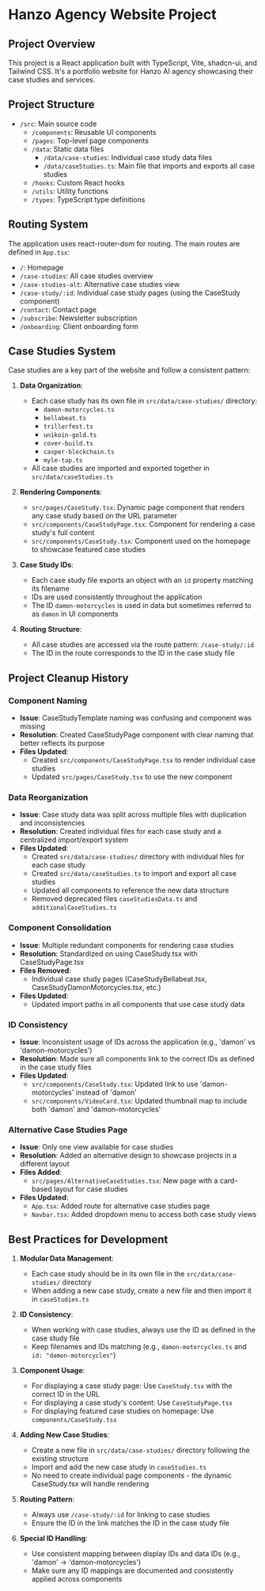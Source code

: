 # Hanzo Agency Website Project

## Project Overview
This project is a React application built with TypeScript, Vite, shadcn-ui, and Tailwind CSS. It's a portfolio website for Hanzo AI agency showcasing their case studies and services.

## Project Structure
- `/src`: Main source code
  - `/components`: Reusable UI components
  - `/pages`: Top-level page components
  - `/data`: Static data files
    - `/data/case-studies`: Individual case study data files
    - `/data/caseStudies.ts`: Main file that imports and exports all case studies
  - `/hooks`: Custom React hooks
  - `/utils`: Utility functions
  - `/types`: TypeScript type definitions

## Routing System
The application uses react-router-dom for routing. The main routes are defined in `App.tsx`:
- `/`: Homepage
- `/case-studies`: All case studies overview
- `/case-studies-alt`: Alternative case studies view
- `/case-study/:id`: Individual case study pages (using the CaseStudy component)
- `/contact`: Contact page
- `/subscribe`: Newsletter subscription
- `/onboarding`: Client onboarding form

## Case Studies System
Case studies are a key part of the website and follow a consistent pattern:

1. **Data Organization**:
   - Each case study has its own file in `src/data/case-studies/` directory:
     - `damon-motorcycles.ts`
     - `bellabeat.ts`
     - `trillerfest.ts`
     - `unikoin-gold.ts`
     - `cover-build.ts`
     - `casper-blockchain.ts`
     - `myle-tap.ts`
   - All case studies are imported and exported together in `src/data/caseStudies.ts`
   
2. **Rendering Components**:
   - `src/pages/CaseStudy.tsx`: Dynamic page component that renders any case study based on the URL parameter
   - `src/components/CaseStudyPage.tsx`: Component for rendering a case study's full content
   - `src/components/CaseStudy.tsx`: Component used on the homepage to showcase featured case studies

3. **Case Study IDs**:
   - Each case study file exports an object with an `id` property matching its filename
   - IDs are used consistently throughout the application
   - The ID `damon-motorcycles` is used in data but sometimes referred to as `damon` in UI components

4. **Routing Structure**:
   - All case studies are accessed via the route pattern: `/case-study/:id`
   - The ID in the route corresponds to the ID in the case study file

## Project Cleanup History

### Component Naming
- **Issue**: CaseStudyTemplate naming was confusing and component was missing
- **Resolution**: Created CaseStudyPage component with clear naming that better reflects its purpose
- **Files Updated**:
  - Created `src/components/CaseStudyPage.tsx` to render individual case studies
  - Updated `src/pages/CaseStudy.tsx` to use the new component

### Data Reorganization
- **Issue**: Case study data was split across multiple files with duplication and inconsistencies
- **Resolution**: Created individual files for each case study and a centralized import/export system
- **Files Updated**:
  - Created `src/data/case-studies/` directory with individual files for each case study
  - Created `src/data/caseStudies.ts` to import and export all case studies
  - Updated all components to reference the new data structure
  - Removed deprecated files `caseStudiesData.ts` and `additionalCaseStudies.ts`

### Component Consolidation
- **Issue**: Multiple redundant components for rendering case studies
- **Resolution**: Standardized on using CaseStudy.tsx with CaseStudyPage.tsx
- **Files Removed**:
  - Individual case study pages (CaseStudyBellabeat.tsx, CaseStudyDamonMotorcycles.tsx, etc.)
- **Files Updated**:
  - Updated import paths in all components that use case study data

### ID Consistency
- **Issue**: Inconsistent usage of IDs across the application (e.g., 'damon' vs 'damon-motorcycles')
- **Resolution**: Made sure all components link to the correct IDs as defined in the case study files
- **Files Updated**:
  - `src/components/CaseStudy.tsx`: Updated link to use 'damon-motorcycles' instead of 'damon'
  - `src/components/VideoCard.tsx`: Updated thumbnail map to include both 'damon' and 'damon-motorcycles'

### Alternative Case Studies Page
- **Issue**: Only one view available for case studies
- **Resolution**: Added an alternative design to showcase projects in a different layout
- **Files Added**:
  - `src/pages/AlternativeCaseStudies.tsx`: New page with a card-based layout for case studies
- **Files Updated**:
  - `App.tsx`: Added route for alternative case studies page
  - `Navbar.tsx`: Added dropdown menu to access both case study views

## Best Practices for Development

1. **Modular Data Management**: 
   - Each case study should be in its own file in the `src/data/case-studies/` directory
   - When adding a new case study, create a new file and then import it in `caseStudies.ts`

2. **ID Consistency**: 
   - When working with case studies, always use the ID as defined in the case study file
   - Keep filenames and IDs matching (e.g., `damon-motorcycles.ts` and `id: "damon-motorcycles"`)

3. **Component Usage**:
   - For displaying a case study page: Use `CaseStudy.tsx` with the correct ID in the URL
   - For displaying a case study's content: Use `CaseStudyPage.tsx` 
   - For displaying featured case studies on homepage: Use `components/CaseStudy.tsx`

4. **Adding New Case Studies**:
   - Create a new file in `src/data/case-studies/` directory following the existing structure
   - Import and add the new case study in `caseStudies.ts`
   - No need to create individual page components - the dynamic CaseStudy.tsx will handle rendering

5. **Routing Pattern**:
   - Always use `/case-study/:id` for linking to case studies
   - Ensure the ID in the link matches the ID in the case study file

6. **Special ID Handling**:
   - Use consistent mapping between display IDs and data IDs (e.g., 'damon' → 'damon-motorcycles')
   - Make sure any ID mappings are documented and consistently applied across components